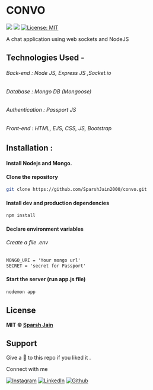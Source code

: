 # CONVO
[![](https://img.shields.io/static/v1?message=Back-end&label=NodeJS&logo=javascript&color=orange&style=for-the-badge)](https://nodejs.org/en/)
[![](https://img.shields.io/static/v1?message=Database&label=MongoDB&logo=mongodb&color=blue&style=for-the-badge)](https://www.mongodb.com/)
[![License: MIT](https://img.shields.io/github/license/SparshJain2000/convo?style=for-the-badge&color=green&logo=github)](https://opensource.org/licenses/MIT)


A chat application using web sockets and NodeJS 
## Technologies Used -

###### Back-end : Node JS, Express JS ,Socket.io

###### Database : Mongo DB (Mongoose)

###### Authentication : Passport JS

###### Front-end : HTML, EJS, CSS, JS, Bootstrap

## Installation :

#### Install Nodejs and Mongo.

#### Clone the repository

```bash
git clone https://github.com/SparshJain2000/convo.git
```

#### Install dev and production dependencies

```bash
npm install
```

#### Declare environment variables

###### Create a file .env

```txt
MONGO_URI = 'Your mongo url'
SECRET = 'secret for Passport'
```

#### Start the server (run app.js file)

```bash
nodemon app
```
## License

**MIT &copy; [Sparsh Jain](https://github.com/SparshJain2000/convo/blob/master/LICENSE)**

## Support
Give a 🌟 to this repo if you liked it .

Connect with me

[![Instagram](https://img.shields.io/static/v1.svg?label=follow&message=@sparsh._jain&color=grey&logo=instagram&style=for-the-badge&logoColor=white&colorA=critical)](https://www.instagram.com/sparsh._jain/) [![LinkedIn](https://img.shields.io/static/v1.svg?label=connect&message=@SparshJain&color=success&logo=linkedin&style=for-the-badge&logoColor=white&colorA=blue)](https://www.linkedin.com/in/sparsh-jain-87379a168/) [![Github](https://img.shields.io/static/v1.svg?label=follow&message=@SparshJain2000&color=grey&logo=github&style=for-the-badge&logoColor=white&colorA=black)](https://www.github.com/SparshJain2000/)


 
